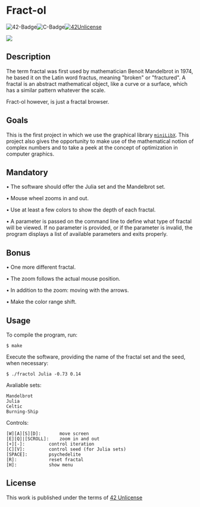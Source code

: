 # Fract-ol

![42-Badge](https://img.shields.io/badge/%C3%89cole-42SP-blue)![C-Badge](https://img.shields.io/badge/Language-C-lightgrey)[![42Unlicense](https://img.shields.io/badge/License-42Unlicense-yellowgreen)](https://github.com/gcamerli/42unlicense)

<img src="https://github.com/dpiza/resources/blob/master/imgs/Widelbrot.gif?raw=true"/>


## Description

The term fractal was first used by mathematician Benoit Mandelbrot in 1974,
he based it on the Latin word fractus, meaning "broken" or "fractured".
A fractal is an abstract mathematical object, like a curve or a surface, which has a similar
pattern whatever the scale.

Fract-ol however, is just a fractal browser.

## Goals

This is the first project in which we use the graphical library [`miniLibX`](https://github.com/42Paris/minilibx-linux).
This project also gives the opportunity to make use of the mathematical notion of complex numbers and to take a peek at the concept of optimization in computer graphics.


## Mandatory

• The software should offer the Julia set and the Mandelbrot set.

• Mouse wheel zooms in and out.

• Use at least a few colors to show the depth of each fractal.

• A parameter is passed on the command line to define what type of fractal will be
viewed. If no parameter is provided, or if the parameter is invalid, the program
displays a list of available parameters and exits properly.


## Bonus

• One more different fractal.

• The zoom follows the actual mouse position.

• In addition to the zoom: moving with the arrows.

• Make the color range shift.


## Usage

To compile the program, run:

```
$ make
```

Execute the software, providing the name of the fractal set and the seed, when necessary:
```
$ ./fractol Julia -0.73 0.14
```
Avaliable sets:
```
Mandelbrot
Julia
Celtic
Burning-Ship
```
Controls:
```
[W][A][S][D]: 		move screen
[E][Q]|[SCROLL]:	zoom in and out
[+][-]:			control iteration
[C][V]:			control seed (for Julia sets)
[SPACE]:		psychedelite
[R]:			reset fractal
[H]:			show menu
```
## License

This work is published under the terms of [42 Unlicense](https://github.com/gcamerli/42unlicense)
